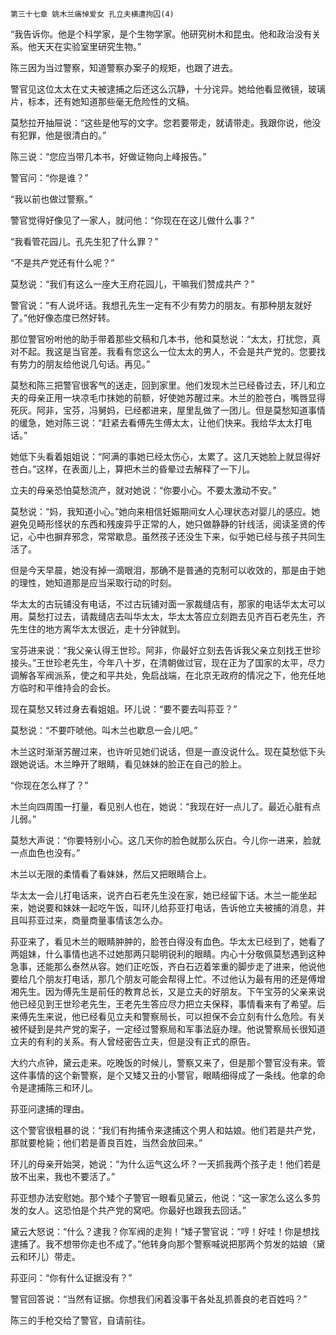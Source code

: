     第三十七章 姚木兰痛悼爱女 孔立夫横遭拘囚(4) 

   “我告诉你。他是个科学家，是个生物学家。他研究树木和昆虫。他和政治没有关系。他天天在实验室里研究生物。”

   陈三因为当过警察，知道警察办案子的规矩，也跟了进去。

   警官见这位太太在丈夫被逮捕之后还这么沉静，十分诧异。她给他看显微镜，玻璃片，标本，还有她知道那些毫无危险性的文稿。

   莫愁拉开抽屉说：“这些是他写的文字。您若要带走，就请带走。我跟你说，他没有犯罪，他是很清白的。”

   陈三说：“您应当带几本书，好做证物向上峰报告。”

   警官问：“你是谁？”

   “我以前也做过警察。”

   警官觉得好像见了一家人，就问他：“你现在在这儿做什么事？”

   “我看管花园儿。孔先生犯了什么罪？”

   “不是共产党还有什么呢？”

   莫愁说：“我们有这么一座大王府花园儿，干嘛我们赞成共产？”

   警官说：“有人说坏话。我想孔先生一定有不少有势力的朋友。有那种朋友就好了。”他好像态度已然好转。

   那位警官吩咐他的助手带着那些文稿和几本书，他和莫愁说：“太太，打扰您，真对不起。我这是当官差。我看有您这么一位太太的男人，不会是共产党的。您要找有势力的朋友给他说几句话。再见。”

   莫愁和陈三把警官很客气的送走，回到家里。他们发现木兰已经昏过去，环儿和立夫的母亲正用一块凉毛巾抹她的前额，好使她苏醒过来。木兰的脸苍白，嘴唇显得死灰。阿非，宝芬，冯舅妈，已经都进来，屋里乱做了一团儿。但是莫愁知道事情的缓急，她对陈三说：“赶紧去看傅先生傅太太，让他们快来。我给华太太打电话。”

   她低下头看着姐姐说：“阿满的事她已经太伤心，太累了。这几天她脸上就显得好苍白。”这样，在表面儿上，算把木兰的昏晕过去解释了一下儿。

   立夫的母亲恐怕莫愁流产，就对她说：“你要小心。不要太激动不安。”

   莫愁说：“妈，我知道小心。”她向来相信妊娠期间女人心理状态对婴儿的感应。她避免见畸形怪状的东西和残废异乎正常的人，她只做静静的针线活，阅读圣贤的传记，心中也摒弃邪念，常常歇息。虽然孩子还没生下来，似乎她已经与孩子共同生活了。

   但是今天早晨，她没有掉一滴眼泪，那确不是普通的克制可以收效的，那是由于她的理性，她知道那是应当采取行动的时刻。

   华太太的古玩铺没有电话，不过古玩铺对面一家裁缝店有，那家的电话华太太可以用。莫愁打过去，请裁缝店去叫华太太，华太太答应立刻跑去见齐百石老先生，齐先生住的地方离华太太很近，走十分钟就到。

   宝芬进来说：“我父亲认得王世珍。阿非，你最好立刻去告诉我父亲立刻找王世珍接头。”王世珍老先生，今年八十岁，在清朝做过官，现在正为了国家的太平，尽力调解各军阀派系，使之和平共处，免启战端，在北京无政府的情况之下，他充任地方临时和平维持会的会长。

   现在莫愁又转过身去看姐姐。环儿说：“要不要去叫荪亚？”

   莫愁说：“不要吓唬他。叫木兰也歇息一会儿吧。”

   木兰这时渐渐苏醒过来，也许听见她们说话，但是一直没说什么。现在莫愁低下头跟她说话。木兰睁开了眼睛，看见妹妹的脸正在自己的脸上。

   “你现在怎么样了？”

   木兰向四周围一打量，看见别人也在，她说：“我现在好一点儿了。最近心脏有点儿弱。”

   莫愁大声说：“你要特别小心。这几天你的脸色就那么灰白。今儿你一进来，脸就一点血色也没有。”

   木兰以无限的柔情看了看妹妹，然后又把眼睛合上。

   华太太一会儿打电话来，说齐白石老先生没在家，她已经留下话。木兰一能坐起来，她说要和妹妹一起吃午饭，叫环儿给荪亚打电话，告诉他立夫被捕的消息，并且叫荪亚过来，商量商量事情该怎么办。

   荪亚来了，看见木兰的眼睛肿肿的，脸苍白得没有血色。华太太已经到了，她看了两姐妹，什么事情也逃不过她那两只聪明锐利的眼睛。内心十分敬佩莫愁遇到这种急事，还能那么泰然从容。她们正吃饭，齐白石迈着笨重的脚步走了进来，他说他要给几个朋友打电话，那几个朋友可能会帮得上忙。不过他认为最有用的还是傅增湘先生。因为傅先生是前任的教育总长，又是立夫的好朋友。下午宝芬的父亲来说他已经见到王世珍老先生，王老先生答应尽力把立夫保释，事情看来有了希望。后来傅先生来说，他已经看见立夫和警察局长，可以担保不会立刻有什么危险。有关被怀疑到是共产党的案子，一定经过警察局和军事法庭办理。他说警察局长很知道立夫的有利的关系。有人曾经密告立夫，但是没有正式的原告。

   大约六点钟，黛云走来。吃晚饭的时候儿，警察又来了，但是那个警官没有来。管这件事情的这个新警察，是个又矮又丑的小警官，眼睛细得成了一条线。他拿的命令是逮捕陈三和环儿。

   荪亚问逮捕的理由。

   这个警官很粗暴的说：“我们有拘捕令来逮捕这个男人和姑娘。他们若是共产党，那就要枪毙；他们若是善良百姓，当然会放回来。”

   环儿的母亲开始哭，她说：“为什么运气这么坏？一天抓我两个孩子走！他们若是放不出来，我也不要活了。”

   荪亚想办法安慰她。那个矮个子警官一眼看见黛云，他说：“这一家怎么这么多剪发的女人。这恐怕是个共产党的窝吧。你最好也跟我去回话。”

   黛云大怒说：“什么？逮我？你军阀的走狗！”矮子警官说：“哼！好哇！你是想找逮捕了。我不想带你走也不成了。”他转身向那个警察喊说把那两个剪发的姑娘（黛云和环儿）带走。

   荪亚问：“你有什么证据没有？”

   警官回答说：“当然有证据。你想我们闲着没事干各处乱抓善良的老百姓吗？”

   陈三的手枪交给了警官，自请前往。

